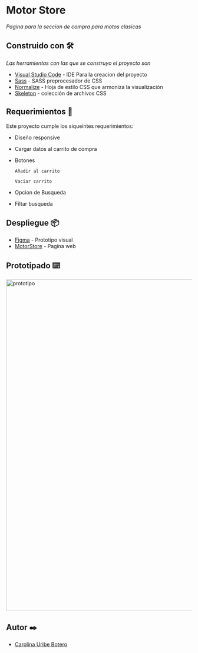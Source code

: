 # Motor Store

_Pagina para la seccion de compra para motos clasicas_

## Construido con 🛠️

_Las herramientas con las que se construyo el proyecto son_

* [Visual Studio Code](https://code.visualstudio.com/) - IDE Para la creacion del proyecto
* [Sass](https://sass-lang.com/) - SASS preprocesador de CSS
* [Normalize](https://necolas.github.io/normalize.css/) - Hoja de estilo CSS que armoniza la visualización
* [Skeleton](https://www.skeleton.dev/) - colección de archivos CSS 


## Requerimientos 📄

Este proyecto cumple los siqueintes requerimientos:

* Diseño responsive 
* Cargar datos al carrito de compra
* Botones 

    ` Añadir al carrito `

    ` Vaciar carrito `

* Opcion de Busqueda 
* Filtar busqueda
    


## Despliegue 📦

* [Figma]([https://www.figma.com/file/eZlLdXPgoEkYab1jBJlsUf/MotorStore?t=jhNWKdaZDSwuyjhp-0](https://www.figma.com/proto/eZlLdXPgoEkYab1jBJlsUf/MotorStore?type=design&node-id=2-2&t=JMKoP5yYXUQcsvFa-0&scaling=scale-down&page-id=0%3A1&starting-point-node-id=2%3A2)) - Prototipo visual
* [MotorStore](https://motor-store.netlify.app/) - Pagina web

## Prototipado ⌨️

<img width="900" alt="prototipo" src="https://user-images.githubusercontent.com/104663024/228632552-90f755d9-5c63-4327-b887-19bdbb46c7ac.png">


## Autor ✒️

- [Carolina Uribe Botero](https://github.com/caro1017)



